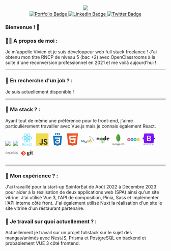 <div id="header" align="center">
  <img src="https://media.giphy.com/media/qgQUggAC3Pfv687qPC/giphy.gif" width="400"/>
  <div id="badges">
    <a href="https://www.vivieng.com/">
        <img src="https://img.shields.io/badge/Portfolio-green?style=for-the-badge&logo" alt="Portfolio Badge"/>
    </a>
    <a href="https://www.linkedin.com/in/vivien-grenier/">
        <img src="https://img.shields.io/badge/LinkedIn-blue?style=for-the-badge&logo=linkedin&logoColor=white" alt="LinkedIn Badge"/>
    </a>
    <a href="https://twitter.com/vivieng_webdev">
        <img src="https://img.shields.io/badge/Twitter-blue?style=for-the-badge&logo=twitter&logoColor=white" alt="Twitter Badge"/>
    </a>
</div>
</div>

### Bienvenue ! 👋

### 🧛‍♂️ A propos de moi :

Je m'appelle Vivien et je suis développeur web full stack freelance !
J'ai obtenu mon titre RNCP de niveau 5 (bac +2) avec OpenClassrooms à la suite d'une reconversion professionnel en 2021 et me voilà aujourd'hui !

---

### 👀 En recherche d'un job ? :

Je suis actuellement disponible !

---

### 📜 Ma stack ? :

Ayant tout de même une préférence pour le front-end, j'aime particulièrement travailler avec Vue.js mais je connais également React.

<div>
  <img src="https://cdn.jsdelivr.net/gh/devicons/devicon@latest/icons/vuejs/vuejs-original-wordmark.svg" width="80" />&nbsp;
  <img src="https://cdn.jsdelivr.net/gh/devicons/devicon@latest/icons/nuxtjs/nuxtjs-original-wordmark.svg" width="80" />&nbsp;
  <img src="https://github.com/devicons/devicon/blob/master/icons/react/react-original-wordmark.svg" title="React" alt="React" width="40" height="40"/>&nbsp;
  <img src="https://github.com/devicons/devicon/blob/master/icons/javascript/javascript-original.svg" title="JavaScript" alt="JavaScript" width="40" height="40"/>&nbsp;
  <img src="https://github.com/devicons/devicon/blob/master/icons/css3/css3-plain-wordmark.svg"  title="CSS3" alt="CSS" width="40" height="40"/>&nbsp;
  <img src="https://github.com/devicons/devicon/blob/master/icons/html5/html5-original.svg" title="HTML5" alt="HTML" width="40" height="40"/>&nbsp;
  <img src="https://github.com/devicons/devicon/blob/master/icons/mysql/mysql-original-wordmark.svg" title="MySQL"  alt="MySQL" width="40" height="40"/>&nbsp;
  <img src="https://github.com/devicons/devicon/blob/master/icons/nodejs/nodejs-original-wordmark.svg" title="NodeJS" alt="NodeJS" width="40" height="40"/>&nbsp;
  <img src="https://github.com/devicons/devicon/blob/master/icons/mongodb/mongodb-original-wordmark.svg" title="MongoDB" alt="MongoDB" width="40" height="40"/>&nbsp;
  <img src="https://github.com/devicons/devicon/blob/master/icons/hugo/hugo-original-wordmark.svg" title="HUGO" alt="HUGO" width="40" height="40"/>&nbsp;
  <img src="https://github.com/devicons/devicon/blob/master/icons/bootstrap/bootstrap-original-wordmark.svg" title="Bootstrap" alt="Bootstrap" width="40" height="40"/>&nbsp;
  <img src="https://github.com/devicons/devicon/blob/master/icons/express/express-original-wordmark.svg" title="Express" alt="Express" width="40" height="40"/>&nbsp;
  <img src="https://github.com/devicons/devicon/blob/master/icons/git/git-original-wordmark.svg" title="Git" **alt="Git" width="40" height="40"/>
</div>

---

### 🚧 Mon expérience ? :

J'ai travaillé pour la start-up SpinforEat de Août 2022 à Décembre 2023 pour aider à la réalisation de deux applications web (SPA) ainsi qu'un site vitrine. J'ai utilisé Vue 3, l'API de composition, Pinia, Sass et implémenter l'API interne côté front. J'ai également utilisé Nuxt la réalisation d'un site le site vitrine d'un réstaurant partenaire.

### 🚧 Je travail sur quoi actuellement ? :

Actuellement je travail sur un projet fullstack sur le sujet des mangas/animés avec NestJS, Prisma et PostgreSQL en backend et probablement VUE 3 côté frontend.


<!--
**VivienG-Dev/VivienG-Dev** is a ✨ _special_ ✨ repository because its `README.md` (this file) appears on your GitHub profile.

Here are some ideas to get you started:

- 🔭 I’m currently working on ...
- 🌱 I’m currently learning ...
- 👯 I’m looking to collaborate on ...
- 🤔 I’m looking for help with ...
- 💬 Ask me about ...
- 📫 How to reach me: ...
- 😄 Pronouns: ...
- ⚡ Fun fact: ...
-->
